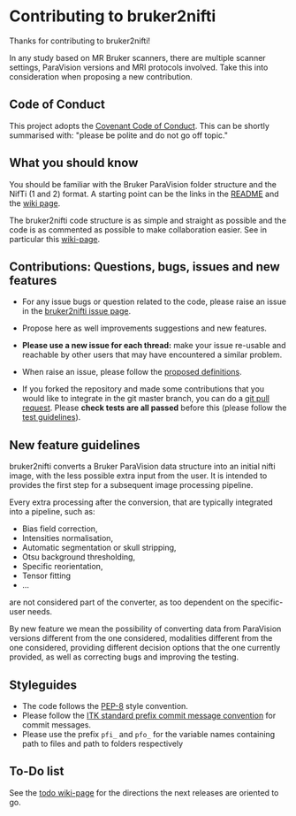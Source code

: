 # Contributing to bruker2nifti

Thanks for contributing to bruker2nifti!

In any study based on MR Bruker scanners, there are multiple scanner settings,
ParaVision versions and MRI protocols involved. Take this into consideration when proposing a new contribution.

## Code of Conduct

This project adopts the [Covenant Code of Conduct](https://contributor-covenant.org/).
This can be shortly summarised with: "please be polite and do not go off topic."

## What you should know

You should be familiar with the Bruker ParaVision folder structure and the NifTi (1 and 2)
format.
A starting point can be the links in the [README](https://github.com/SebastianoF/bruker2nifti/blob/master/README.md)
and the [wiki page](https://github.com/SebastianoF/bruker2nifti/wiki).

The bruker2nifti code structure is as simple and straight as possible and the
 code is as commented as possible to make collaboration easier. See in particular this
[wiki-page](https://github.com/SebastianoF/bruker2nifti/wiki/Code-rationale,-definitions-and-structure).

## Contributions: Questions, bugs, issues and new features

+ For any issue bugs or question related to the code, please raise an issue in the
[bruker2nifti issue page](https://github.com/SebastianoF/bruker2nifti/issues).

+ Propose here as well improvements suggestions and new features.

+ **Please use a new issue for each thread:** make your issue re-usable and reachable by other users that may have
encountered a similar problem.

+ When raise an issue, please follow the
[proposed definitions](https://github.com/SebastianoF/bruker2nifti/wiki/Code-rationale,-definitions-and-structure).

+ If you forked the repository and made some contributions that you would like to integrate in the git master branch,
you can do a [git pull request](https://yangsu.github.io/pull-request-tutorial/). Please **check tests are all passed**
before this (please follow the [test guidelines](https://github.com/SebastianoF/bruker2nifti/wiki/Code-Testing-and-Continuous-Integration-with-Pytest)).

## New feature guidelines

bruker2nifti converts a Bruker ParaVision data structure into an initial nifti image, with the less possible
extra input from the user. It is intended to provides the first step for a subsequent image processing pipeline.

Every extra processing after the conversion, that are typically integrated into a pipeline, such as:
+ Bias field correction,
+ Intensities normalisation,
+ Automatic segmentation or skull stripping,
+ Otsu background thresholding,
+ Specific reorientation,
+ Tensor fitting
+ ...

are not considered part of the converter, as too dependent on the specific-user needs.

By new feature we mean the possibility of converting data from ParaVision versions different from the one considered,
  modalities different from the one considered, providing different decision options that the one currently provided,
  as well as correcting bugs and improving the testing.

## Styleguides

+ The code follows the [PEP-8](https://www.python.org/dev/peps/pep-0008/) style convention.
+ Please follow the [ITK standard prefix commit message convention](https://itk.org/Wiki/ITK/Git/Develop) for commit messages.
+ Please use the prefix `pfi_` and `pfo_` for the variable names containing path to files and path to folders respectively

## To-Do list

See the [todo wiki-page](https://github.com/SebastianoF/bruker2nifti/wiki/Work-in-progress-and--Future-work)
for the directions the next releases are oriented to go.

